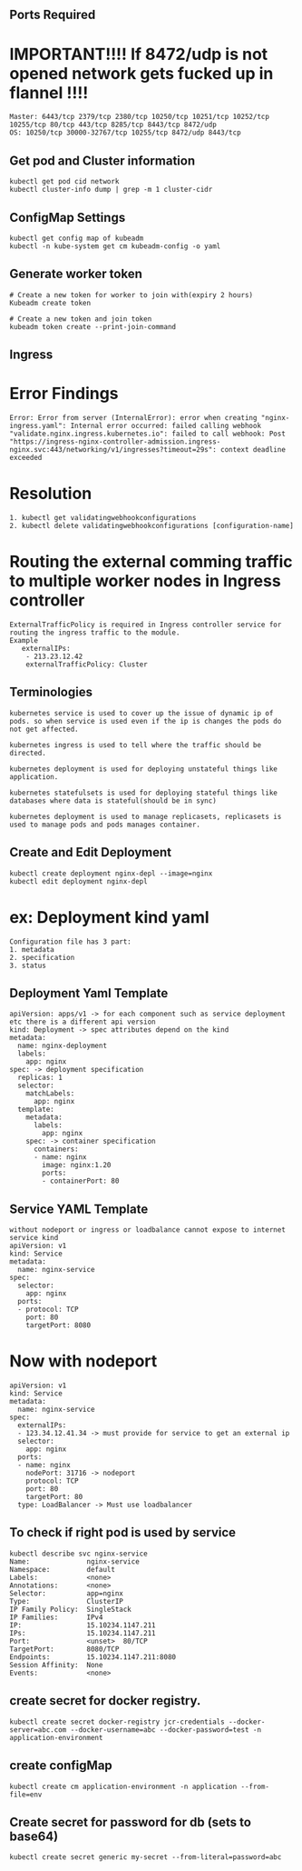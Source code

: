 ## Ports Required
# IMPORTANT!!!! If 8472/udp is not opened network gets fucked up in flannel !!!!
```
Master: 6443/tcp 2379/tcp 2380/tcp 10250/tcp 10251/tcp 10252/tcp 10255/tcp 80/tcp 443/tcp 8285/tcp 8443/tcp 8472/udp
OS: 10250/tcp 30000-32767/tcp 10255/tcp 8472/udp 8443/tcp
```
## Get pod and Cluster information
```
kubectl get pod cid network
kubectl cluster-info dump | grep -m 1 cluster-cidr
```
## ConfigMap Settings
```
kubectl get config map of kubeadm
kubectl -n kube-system get cm kubeadm-config -o yaml
```
## Generate worker token
```
# Create a new token for worker to join with(expiry 2 hours)
Kubeadm create token

# Create a new token and join token 
kubeadm token create --print-join-command
```

## Ingress
# Error Findings
```
Error: Error from server (InternalError): error when creating "nginx-ingress.yaml": Internal error occurred: failed calling webhook "validate.nginx.ingress.kubernetes.io": failed to call webhook: Post "https://ingress-nginx-controller-admission.ingress-nginx.svc:443/networking/v1/ingresses?timeout=29s": context deadline exceeded
```
# Resolution
``` 
1. kubectl get validatingwebhookconfigurations 
2. kubectl delete validatingwebhookconfigurations [configuration-name]
```
# Routing the external comming traffic to multiple worker nodes in Ingress controller
```
ExternalTrafficPolicy is required in Ingress controller service for routing the ingress traffic to the module.
Example
   externalIPs:
    - 213.23.12.42
    externalTrafficPolicy: Cluster
```
## Terminologies
```
kubernetes service is used to cover up the issue of dynamic ip of pods. so when service is used even if the ip is changes the pods do not get affected.

kubernetes ingress is used to tell where the traffic should be directed.

kubernetes deployment is used for deploying unstateful things like application.
 
kubernetes statefulsets is used for deploying stateful things like databases where data is stateful(should be in sync)

kubernetes deployment is used to manage replicasets, replicasets is used to manage pods and pods manages container.
```

## Create and Edit Deployment
```
kubectl create deployment nginx-depl --image=nginx
kubectl edit deployment nginx-depl
```
# ex: Deployment kind yaml
``` 
Configuration file has 3 part:
1. metadata
2. specification
3. status
```
## Deployment Yaml Template
```
apiVersion: apps/v1 -> for each component such as service deployment etc there is a different api version
kind: Deployment -> spec attributes depend on the kind
metadata:
  name: nginx-deployment
  labels:
    app: nginx
spec: -> deployment specification
  replicas: 1
  selector:
    matchLabels:
      app: nginx
  template:
    metadata:
      labels:
        app: nginx
    spec: -> container specification
      containers:
      - name: nginx
        image: nginx:1.20
        ports:
        - containerPort: 80
```
## Service YAML Template
```
without nodeport or ingress or loadbalance cannot expose to internet        
service kind
apiVersion: v1
kind: Service
metadata:
  name: nginx-service
spec:
  selector:
    app: nginx
  ports:
  - protocol: TCP
    port: 80
    targetPort: 8080
```    
# Now with nodeport
```
apiVersion: v1
kind: Service
metadata:
  name: nginx-service
spec:
  externalIPs:
  - 123.34.12.41.34 -> must provide for service to get an external ip
  selector:
    app: nginx
  ports:
  - name: nginx
    nodePort: 31716 -> nodeport
    protocol: TCP
    port: 80
    targetPort: 80 
  type: LoadBalancer -> Must use loadbalancer
```

## To check if right pod is used by service
``` 
kubectl describe svc nginx-service
Name:              nginx-service
Namespace:         default
Labels:            <none>
Annotations:       <none>
Selector:          app=nginx
Type:              ClusterIP
IP Family Policy:  SingleStack
IP Families:       IPv4
IP:                15.10234.1147.211
IPs:               15.10234.1147.211
Port:              <unset>  80/TCP
TargetPort:        8080/TCP
Endpoints:         15.10234.1147.211:8080
Session Affinity:  None
Events:            <none>
```
## create secret for docker registry.
```
kubectl create secret docker-registry jcr-credentials --docker-server=abc.com --docker-username=abc --docker-password=test -n application-environment
```

## create configMap
```
kubectl create cm application-environment -n application --from-file=env 
```

## Create secret for password for db (sets to base64)
```
kubectl create secret generic my-secret --from-literal=password=abc
```
